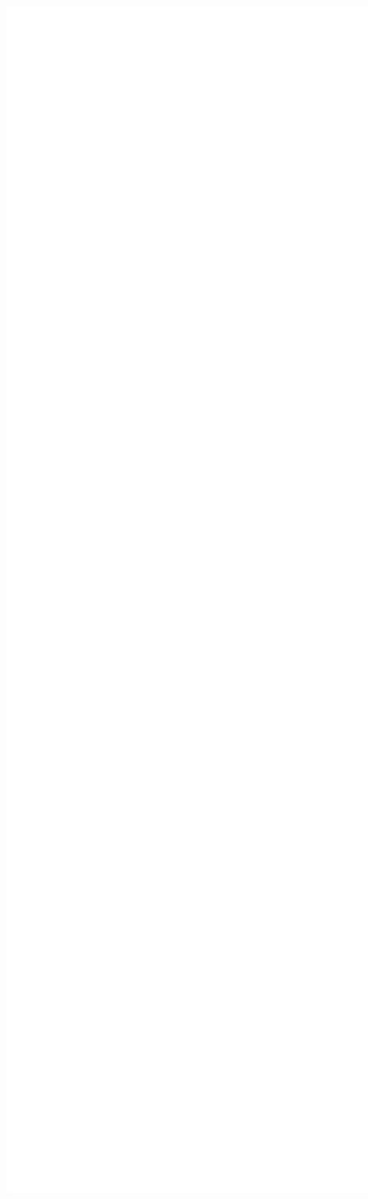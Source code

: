 <style>
  .pipeline{
    width:3972px;
    height:2400px;
    border:0;
    overflow:scroll;
  }
</style>
<iframe class="pipeline" src="../img/pip.svg">
</iframe>